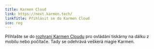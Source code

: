 ```yaml
---
title: Karmen Cloud
link: https://next.karmen.tech/
linkTitle: Přihlásit se do Karmen Cloud
ico: reg
---
```


Přihlašte se do [rozhraní Karmen Cloudu](https://next.karmen.tech/login) pro ovládání tiskárny na dálku z mobilu nebo počítače. Tady se odehrává veškerá magie Karmen.

